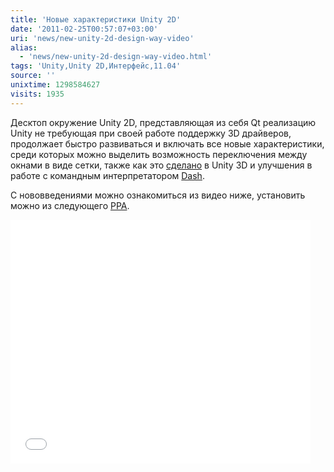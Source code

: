 ```yaml
---
title: 'Новые характеристики Unity 2D'
date: '2011-02-25T00:57:07+03:00'
uri: 'news/new-unity-2d-design-way-video'
alias: 
  - 'news/new-unity-2d-design-way-video.html'
tags: 'Unity,Unity 2D,Интерфейс,11.04'
source: ''
unixtime: 1298584627
visits: 1935
---
```

Десктоп окружение Unity 2D, представляющая из себя Qt реализацию Unity не требующая при своей работе поддержку 3D драйверов, продолжает быстро развиваться и включать все новые характеристики, среди которых можно выделить возможность переключения между окнами в виде сетки, также как это [сделано](news/new-options-3d-unity-ubuntu-11-04) в Unity 3D и улучшения в работе c командным интерпретатором [Dash](http://ru.wikipedia.org/wiki/Debian_Almquist_shell).

С нововведениями можно ознакомиться из видео ниже, установить можно из следующего [PPA](news/unity-2d-ubuntu-11-04).

<iframe title="YouTube video player" width="480" height="390" src="//www.youtube.com/embed/5MGh1Jso6zI" frameborder="0" allowfullscreen=""></iframe>
